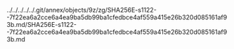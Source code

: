 ../../../../../.git/annex/objects/9z/zg/SHA256E-s1122--7f22ea6a2cce6a4ea9ba5db99ba1cfedbce4af559a415e26b320d085161af93b.md/SHA256E-s1122--7f22ea6a2cce6a4ea9ba5db99ba1cfedbce4af559a415e26b320d085161af93b.md